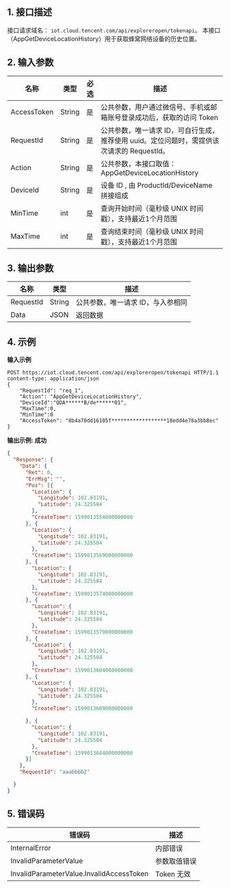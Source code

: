 ## 1. 接口描述

接口请求域名： `iot.cloud.tencent.com/api/exploreropen/tokenapi`。
本接口（AppGetDeviceLocationHistory）用于获取蜂窝网络设备的历史位置。

## 2. 输入参数

| 名称        | 类型   | 必选 | 描述                                                         |
| ----------- | ------ | ---- | ------------------------------------------------------------ |
| AccessToken | String | 是   | 公共参数，用户通过微信号、手机或邮箱账号登录成功后，获取的访问 Token |
| RequestId   | String | 是   | 公共参数，唯一请求 ID，可自行生成，推荐使用 uuid。定位问题时，需提供该次请求的 RequestId。 |
| Action      | String | 是   | 公共参数，本接口取值：AppGetDeviceLocationHistory            |
| DeviceId    | String | 是   | 设备 ID , 由 ProductId/DeviceName 拼接组成                     |
| MinTime     | int    | 是   | 查询开始时间（毫秒级 UNIX 时间戳），支持最近1个月范围                                              |
| MaxTime     | int    | 是   | 查询结束时间（毫秒级 UNIX 时间戳），支持最近1个月范围                                                  |

## 3. 输出参数

| 名称      | 类型   | 描述                              |
| --------- | ------ | --------------------------------- |
| RequestId | String | 公共参数，唯一请求 ID，与入参相同 |
| Data      | JSON   | 返回数据                          |

## 4. 示例


**输入示例**

```HTTP
POST https://iot.cloud.tencent.com/api/exploreropen/tokenapi HTTP/1.1
content-type: application/json 
{
	"RequestId": "req_1",
	"Action": "AppGetDeviceLocationHistory",
	"DeviceId":"QDA******B/de******01",
	"MaxTime":0,
	"MinTime":0
	"AccessToken": "8b4a70dd16105f******************18edd4e78a3bb8ec"
}
```

**输出示例:  成功**

```json
{
  "Response": {
    "Data": {
      "Ret": 0,
      "ErrMsg": "",
      "Pos": [{
        "Location": {
          "Longitude": 102.83191,
          "Latitude": 24.325504
        },
        "CreateTime": 1599013554000000000
      }, {
        "Location": {
          "Longitude": 102.83191,
          "Latitude": 24.325504
        },
        "CreateTime": 1599013569000000000
      }, {
        "Location": {
          "Longitude": 102.83191,
          "Latitude": 24.325504
        },
        "CreateTime": 1599013574000000000
      }, {
        "Location": {
          "Longitude": 102.83191,
          "Latitude": 24.325504
        },
        "CreateTime": 1599013579000000000
      }, {
        "Location": {
          "Longitude": 102.83191,
          "Latitude": 24.325504
        },
        "CreateTime": 1599013604000000000
      }, {
        "Location": {
          "Longitude": 102.83191,
          "Latitude": 24.325504
        },
        "CreateTime": 1599013609000000000

      }, {
        "Location": {
          "Longitude": 102.83191,
          "Latitude": 24.325504
        },
        "CreateTime": 1599013684000000000
      }]
    },
    "RequestId": "aaabbbb2"

  }
}
```


## 5. 错误码

| 错误码                                   | 描述         |
| ---------------------------------------- | ------------ |
| InternalError                            | 内部错误     |
| InvalidParameterValue                    | 参数取值错误 |
| InvalidParameterValue.InvalidAccessToken | Token 无效    |
